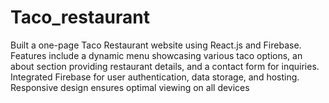 # Taco_restaurant
Built a one-page Taco Restaurant website using React.js and Firebase. Features include a dynamic menu showcasing various taco options, an about section providing restaurant details, and a contact form for inquiries. Integrated Firebase for user authentication, data storage, and hosting. Responsive design ensures optimal viewing on all devices
